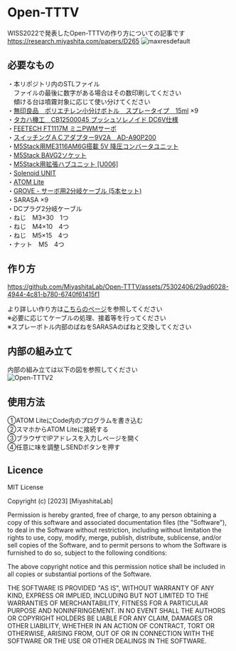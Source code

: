 # Open-TTTV
WISS2022で発表したOpen-TTTVの作り方についての記事です
<br>
https://research.miyashita.com/papers/D265
![maxresdefault](https://github.com/MiyashitaLab/Open-TTTV/assets/75302406/e3a12b44-d127-4a2f-b1e1-398a7da54043)

## 必要なもの
・本リポジトリ内のSTLファイル<br>
　ファイルの最後に数字がある場合はその数印刷してください<br>
　傾ける台は噴霧対象に応じて使い分けてください<br>
・[無印良品　ポリエチレン小分けボトル　スプレータイプ　15ml](https://www.muji.com/jp/ja/store/cmdty/detail/4550344579145) ×9<br>
・[タカハ機工　CB12500045 プッシュソレノイド DC6V仕様](https://www.monotaro.com/p/4063/8168/)<br>
・[FEETECH FT1117M ミニPWMサーボ](https://ssci.to/7118)<br>
・[スイッチングＡＣアダプター9V2A　AD-A90P200](https://akizukidenshi.com/catalog/g/gM-08309/)<br>
・[M5Stack用ME3116AM6G搭載 5V 降圧コンバータユニット](https://ssci.to/7481)<br>
・[M5Stack BAVG2ソケット](https://ssci.to/7234)<br>
・[M5Stack用拡張ハブユニット [U006]](https://ssci.to/5696)<br>
・[Solenoid UNIT](https://ssci.to/8517)<br>
・[ATOM Lite](https://ssci.to/6262)<br>
・[GROVE - サーボ用2分岐ケーブル (5本セット)](https://ssci.to/1250)<br>
・SARASA ×9<br>
・DCプラグ2分岐ケーブル<br>
・ねじ　M3×30　1つ<br>
・ねじ　M4×10　4つ<br>
・ねじ　M5×15　4つ<br>
・ナット　M5　4つ<br>

## 作り方

https://github.com/MiyashitaLab/Open-TTTV/assets/75302406/29ad6028-4944-4c81-b780-6740f61415f1

より詳しい作り方は[こちらのページ](https://github.com/MiyashitaLab/Open-TTTV/blob/main/HowToMake.md)を参照してください<br>
※必要に応じてケーブルの処理、接着等を行ってください<br>
※スプレーボトル内部のばねをSARASAのばねと交換してください<br>

## 内部の組み立て
内部の組み立ては以下の図を参照してください<br>
![Open-TTTV2](https://github.com/MiyashitaLab/Open-TTTV/assets/75302406/9035a545-445b-42c6-b418-01d8354de236)

## 使用方法
①ATOM LiteにCode内のプログラムを書き込む<br>
②スマホからATOM Liteに接続する<br>
③ブラウザでIPアドレスを入力しページを開く<br>
④任意に味を調整しSENDボタンを押す<br>
## Licence

MIT License

Copyright (c) [2023] [MiyashitaLab]

Permission is hereby granted, free of charge, to any person obtaining a copy
of this software and associated documentation files (the "Software"), to deal
in the Software without restriction, including without limitation the rights
to use, copy, modify, merge, publish, distribute, sublicense, and/or sell
copies of the Software, and to permit persons to whom the Software is
furnished to do so, subject to the following conditions:

The above copyright notice and this permission notice shall be included in all
copies or substantial portions of the Software.

THE SOFTWARE IS PROVIDED "AS IS", WITHOUT WARRANTY OF ANY KIND, EXPRESS OR
IMPLIED, INCLUDING BUT NOT LIMITED TO THE WARRANTIES OF MERCHANTABILITY,
FITNESS FOR A PARTICULAR PURPOSE AND NONINFRINGEMENT. IN NO EVENT SHALL THE
AUTHORS OR COPYRIGHT HOLDERS BE LIABLE FOR ANY CLAIM, DAMAGES OR OTHER
LIABILITY, WHETHER IN AN ACTION OF CONTRACT, TORT OR OTHERWISE, ARISING FROM,
OUT OF OR IN CONNECTION WITH THE SOFTWARE OR THE USE OR OTHER DEALINGS IN THE
SOFTWARE.
